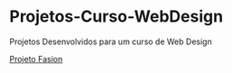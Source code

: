 # Projetos-Curso-WebDesign
Projetos Desenvolvidos para um curso de Web Design

<a href='https://christhedragon.github.io/Projetos-Curso-WebDesign/Projeto%20Fashion/' target="_blank">Projeto Fasion</a>
